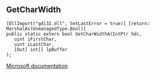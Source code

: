## GetCharWidth

```
[DllImport("gdi32.dll", SetLastError = true)] [return: MarshalAs(UnmanagedType.Bool)]
public static extern bool GetCharWidthA(IntPtr hdc,
   uint iFirstChar,
   uint iLastChar,
   [Out] int[] lpBuffer
);
```

[Microsoft documentation](https://docs.microsoft.com/en-us/windows/win32/api/wingdi/nf-wingdi-getcharwidtha)
